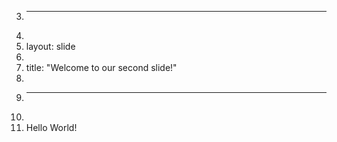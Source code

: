 3.	---
4.	
5.	layout: slide
6.	
7.	title: "Welcome to our second slide!"
8.	
9.	---
10.	
11.	Hello World!

